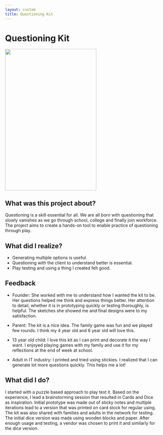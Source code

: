 ```yaml
---
layout: custom
title: Questioning Kit
---
```


# Questioning Kit


<div markdown="0" class="grid-container">
	<div class="grid-child">
    	<img src="artifacts/qkit-cardstock.png" width="300" height="464"/>
	</div>
	<div class="grid-child">
		<h2>What was this project about?</h2>
		<p>Questioning is a skill essential for all. We are all born with questioning that slowly vanishes as we go through school, college and finally join workforce. The project aims to create a hands-on tool to enable practice of questioning through play.</p>
		<h2>What did I realize?</h2>
		<ul>
			<li>Generating multiple options is useful.</li>
			<li>Questioning with the client to understand better is essential.</li>
			<li>Play testing and using a thing I created felt good.</li>
		</ul>
	</div>
</div>


## Feedback
* Founder:  She worked with me to understand how I wanted the kit to be. Her questions helped me think and express things better. Her attention to detail, whether it is in prototyping quickly or testing thoroughly, is helpful. The sketches she showed me and final designs were to my satisfaction. 

* Parent: The kit is a nice idea. The family game was fun and we played few rounds. I think my 4 year old and 6 year old will love this.

* 13 year old child: I love this kit as I can print and decorate it the way I want. I enjoyed playing games with my family and use it for my reflections at the end of week at school.

* Adult in IT industry: I printed and tried using stickies. I realized that I can generate lot more questions quickly. This helps me a lot!


## What did I do?

I started with a puzzle based approach to play test it. Based on the experience, I lead a brainstorming session that resulted in Cards and Dice as inspiration. Initial prototype was made out of sticky notes and multiple iterations lead to a version that was printed on card stock for regular using. The kit was also shared with families and adults in the network for testing. The initial dice version was made using wooden blocks and paper. After enough usage and testing, a vendor was chosen to print it and similarly for the dice version.

